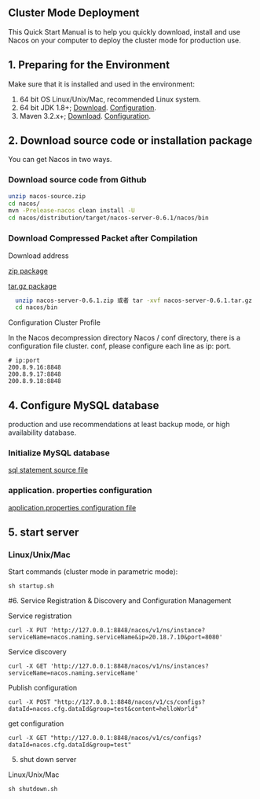 ## Cluster Mode Deployment

This Quick Start Manual is to help you quickly download, install and use Nacos on your computer to deploy the cluster mode for production use.

## 1. Preparing for the Environment

Make sure that it is installed and used in the environment:
1. 64 bit OS Linux/Unix/Mac, recommended Linux system.
2. 64 bit JDK 1.8+; [Download](http://www.oracle.com/technetwork/java/javase/downloads/jdk8-downloads-2133151.html). [Configuration](https://docs.oracle.com/cd/E19182-01/820-7851/inst_cli_jdk_javome_t/).
3. Maven 3.2.x+; [Download](https://maven.apache.org/download.cgi). [Configuration](https://maven.apache.org/settings.html).



## 2. Download source code or installation package

You can get Nacos in two ways.


### Download source code from Github


```bash
unzip nacos-source.zip
cd nacos/
mvn -Prelease-nacos clean install -U  
cd nacos/distribution/target/nacos-server-0.6.1/nacos/bin
```

### Download Compressed Packet after Compilation
Download address

[zip package](https://github.com/alibaba/nacos/releases/download/0.6.1/nacos-server-0.6.1.zip)

[tar.gz package](https://github.com/alibaba/nacos/releases/download/0.6.1/nacos-server-0.6.1.tar.gz)


```bash
  unzip nacos-server-0.6.1.zip 或者 tar -xvf nacos-server-0.6.1.tar.gz
  cd nacos/bin
```



Configuration Cluster Profile

In the Nacos decompression directory Nacos / conf directory, there is a configuration file cluster. conf, please configure each line as ip: port.

```plain
# ip:port
200.8.9.16:8848
200.8.9.17:8848
200.8.9.18:8848
```



## 4. Configure MySQL database

<span data-type="color" style="color:rgb(25, 31, 37)"><span data-type="background" style="background-color:rgb(255, 255, 255)">production and use recommendations at least backup mode, or high availability database. </span></span>

### Initialize MySQL database

[sql statement source file](https://github.com/alibaba/nacos/blob/master/distribution/conf/nacos-mysql.sql)

### application. properties configuration

[application.properties configuration file](https://github.com/alibaba/nacos/blob/master/distribution/conf/application.properties)



## 5. start server

### Linux/Unix/Mac

Start commands (cluster mode in parametric mode):

`sh startup.sh`

#6. Service Registration & Discovery and Configuration Management

Service registration

`curl -X PUT 'http://127.0.0.1:8848/nacos/v1/ns/instance?serviceName=nacos.naming.serviceName&ip=20.18.7.10&port=8080'`

Service discovery

`curl -X GET 'http://127.0.0.1:8848/nacos/v1/ns/instances?serviceName=nacos.naming.serviceName'`

Publish configuration

`curl -X POST "http://127.0.0.1:8848/nacos/v1/cs/configs?dataId=nacos.cfg.dataId&group=test&content=helloWorld"`

get configuration

`curl -X GET "http://127.0.0.1:8848/nacos/v1/cs/configs?dataId=nacos.cfg.dataId&group=test"`


5. shut down server

Linux/Unix/Mac

`sh shutdown.sh`